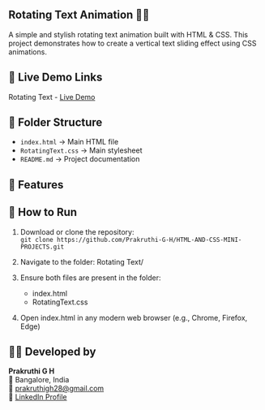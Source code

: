 ## Rotating Text Animation 🎨✨
A simple and stylish rotating text animation built with HTML & CSS.
This project demonstrates how to create a vertical text sliding effect using CSS animations.

## 🔗 Live Demo Links

 Rotating Text - [Live Demo](https://prakruthi-g-h.github.io/HTML-AND-CSS-MINI-PROJECTS/Rotating%20Text)


## 📁 Folder Structure
- `index.html` → Main HTML file
- `RotatingText.css` → Main stylesheet 
- `README.md` → Project documentation

## 🚀 Features

## 🚀 How to Run
  
1. Download or clone the repository:  
   `git clone https://github.com/Prakruthi-G-H/HTML-AND-CSS-MINI-PROJECTS.git`
    
 2. Navigate to the folder: Rotating Text/
 3. Ensure both files are present in the folder:
    - index.html
    - RotatingText.css
 4. Open index.html in any modern web browser (e.g., Chrome, Firefox, Edge)

## 👩‍💻 Developed by

**Prakruthi G H**  
📍 Bangalore, India  
📧 prakruthigh28@gmail.com  
🔗 [LinkedIn Profile](https://www.linkedin.com/in/prakruthi-g-h)

